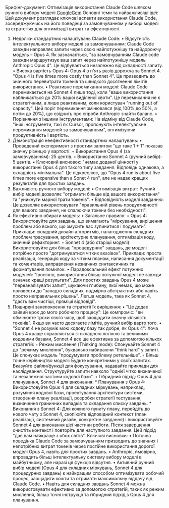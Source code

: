 Брифінг-документ: Оптимізація використання Claude Code шляхом ручного вибору моделі [GoogleGem](https://gemini.google.com/gem/4ae88680b137/586b01e5f6b1c11b)
Основні теми та найважливіші ідеї:
Цей документ розглядає ключові аспекти використання Claude Code, зосереджуючись на його поведінці за замовчуванням у виборі моделі та стратегіях для оптимізації витрат та ефективності.
1. Недоліки стандартних налаштувань Claude Code:
•
Відсутність інтелектуального вибору моделі за замовчуванням: Claude Code завжди направляє запити через свою найпотужнішу та найдорожчу модель – Opus 4. Як зазначається, "за замовчуванням Claude code завжди маршрутизує ваш запит через найпотужнішу модель Anthropic Opus 4". Це відбувається незалежно від складності запиту.
•
Висока вартість Opus 4: Opus 4 в п'ять разів дорожча за Sonnet 4. "Opus 4 is five times more costly than Sonnet 4". Це призводить до значного перевитрати токенів та швидкого досягнення лімітів використання.
•
Реактивне перемикання моделі: Claude Code перемикається на Sonnet 4 лише тоді, коли "ваше використання наближається до 20% вашої виділеної квоти". Це перемикання не є стратегічним, а лише реактивним, коли користувач "running out of capacity". Цей поріг перемикання змінювався (від 100% до 50%, а потім до 20%), що свідчить про спроби Anthropic знайти баланс.
•
Порівняння з іншими інструментами: На відміну від Claude Code, "інші інструменти, такі як Cursor, пропонують інтелектуальне перемикання моделей за замовчуванням", оптимізуючи продуктивність і вартість.
2. Демонстрація неефективності стандартних налаштувань:
•
Проведений експеримент з простим запитом "що таке 1 + 1" показав значну різницю у вартості:
◦
Використання Opus 4 (за замовчуванням): 25 центів.
◦
Використання Sonnet 4 (ручний вибір): 5 центів.
•
Ключовий висновок: "немає доданої цінності у використанні Opus 4 для такого типу завдання. Відповідь однакова, а складність мінімальна". Це підкреслює, що "Opus 4 run is about five times more expensive than a Sonet 4 run", але не надає кращих результатів для простих завдань.
3. Важливість ручного вибору моделі:
•
Оптимізація витрат: Ручний вибір моделі дозволяє "отримати більше від вашого використання" та "уникнути марної трати токенів".
•
Відповідність моделі завданню: Це дозволяє використовувати "правильний рівень продуктивності для вашого завдання, не спалюючи токени без необхідності".
4. Як ефективно обирати модель:
•
Загальне правило:
◦
Opus 4: Використовуйте для завдань, що вимагають "міркування, вирішення проблем або всього, що змусить вас зупинитися і подумати". Приклади: складний дизайн алгоритмів, налагодження складних проблем трасування, архітектурне планування, оптимізація коду, значний рефакторинг.
◦
Sonnet 4 (або старіші моделі): Використовуйте для більш "процедурних" завдань, де моделі потрібно просто "дотримуватися чітких вказівок". Приклади: проста реалізація, генерація коду за чітким планом, написання документації та коментарів, виправлення незначних синтаксичних та форматування помилок.
•
Парадоксальний ефект потужних моделей: "Іронічно, використання більш потужної моделі не завжди означає кращі результати". Для простих завдань Opus 4 може "переаналізувати запит", шукаючи глибину, якої немає, що може призвести до "занадто складних, надмірно абстрактних або навіть просто неправильних рішень". Легша модель, така як Sonnet 4, "дасть вам чистіші, пряміші відповіді".
5. Поширені занепокоєння та стратегії їх вирішення:
•
"Це додає зайвий крок до мого робочого процесу": Це компроміс: "ви обмінюєте трохи свого часу, щоб заощадити значну кількість токенів". Якщо ви часто досягаєте лімітів, ручний вибір варто того.
•
"Sonnet 4 не розуміє мою кодову базу так добре, як Opus 4": Хоча Opus 4 краще справляється зі складною логікою та великими кодовими базами, Sonnet 4 все ще ефективна за допомогою кількох стратегій:
◦
Режим мислення (Thinking mode): Спонукайте Sonnet 4 до "режиму мислення", буквально набираючи "think hard" у запиті. Це спонукає модель "продумувати проблему ретельніше".
◦
Більш точне керівництво моделі: Будьте конкретними у своїх запитах. Вказуйте файли/функції для фокусування, надавайте приклади для наслідування. Структуруйте запити навколо "однієї чітко визначеної та незалежної частини кодової бази".
◦
Гібридний підхід: Opus 4 для планування, Sonnet 4 для виконання: * Планування з Opus 4: Використовуйте Opus 4 для складних міркувань, наприклад, розуміння кодової бази, проектування архітектури системи, створення плану реалізації, розробки стратегії тестування, визначення граничних випадків та складання списку завдань. * Виконання з Sonnet 4: Для кожного пункту плану, перейдіть до нового чату з Sonnet 4, скопіюйте відповідний контекст (план реалізації, системний дизайн, конкретне завдання) і використовуйте Sonnet 4 для виконання цієї частини роботи. Після завершення очистіть контекст і повторіть для наступного завдання. Цей підхід "дає вам найкраще з обох світів".
Ключові висновки:
•
Поточна поведінка Claude Code за замовчуванням призводить до значних і непотрібних витрат токенів через постійне використання дорогої моделі Opus 4, навіть для простих завдань.
•
Anthropic, ймовірно, впровадить більш інтелектуальну систему вибору моделі в майбутньому, але наразі ця функція відсутня.
•
Активний ручний вибір моделі (Opus 4 для складних міркувань, Sonnet 4 для процедурних завдань) є найкращим способом оптимізувати робочий процес, заощадити кошти та отримати максимальну віддачу від Claude Code.
•
Навіть для складних завдань Sonnet 4 можна використовувати ефективно за допомогою стратегій, таких як режим мислення, більш точні інструкції та гібридний підхід з Opus 4 для планування.
